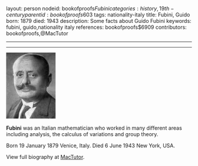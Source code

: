 layout: person
nodeid: bookofproofs$Fubini
categories: history,19th-century
parentid: bookofproofs$603
tags: nationality-italy
title: Fubini, Guido
born: 1879
died: 1943
description: Some facts about Guido Fubini
keywords: fubini, guido,nationality italy
references: bookofproofs$6909
contributors: bookofproofs,@MacTutor

---


---

![Fubini.jpg](https://github.com/bookofproofs/bookofproofs.github.io/blob/main/_sources/_assets/images/portraits/Fubini.jpg?raw=true)

**Fubini** was an Italian mathematician who worked in many different areas including analysis, the calculus of variations and group theory.

Born 19 January 1879 Venice, Italy. Died 6 June 1943 New York, USA.


View full biography at [MacTutor](https://mathshistory.st-andrews.ac.uk/Biographies/Fubini/).